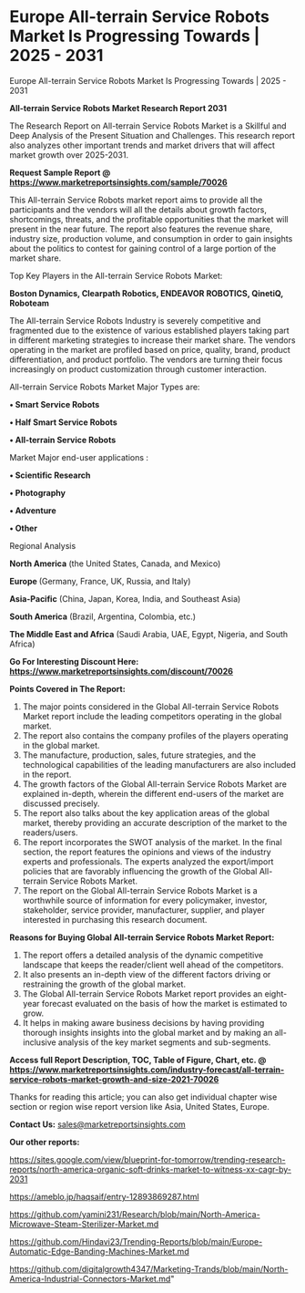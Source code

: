 # Europe All-terrain Service Robots Market Is Progressing Towards | 2025 - 2031
Europe All-terrain Service Robots Market Is Progressing Towards | 2025 - 2031

<strong>All-terrain Service Robots Market Research Report 2031</strong>

The Research Report on All-terrain Service Robots Market is a Skillful and Deep Analysis of the Present Situation and Challenges. This research report also analyzes other important trends and market drivers that will affect market growth over 2025-2031.

<strong>Request Sample Report @ <a href=https://www.marketreportsinsights.com/sample/70026>https://www.marketreportsinsights.com/sample/70026</a></strong>

This All-terrain Service Robots market report aims to provide all the participants and the vendors will all the details about growth factors, shortcomings, threats, and the profitable opportunities that the market will present in the near future. The report also features the revenue share, industry size, production volume, and consumption in order to gain insights about the politics to contest for gaining control of a large portion of the market share.

Top Key Players in the All-terrain Service Robots Market:

<strong>Boston Dynamics, Clearpath Robotics, ENDEAVOR ROBOTICS, QinetiQ, Roboteam</strong>

The All-terrain Service Robots Industry is severely competitive and fragmented due to the existence of various established players taking part in different marketing strategies to increase their market share. The vendors operating in the market are profiled based on price, quality, brand, product differentiation, and product portfolio. The vendors are turning their focus increasingly on product customization through customer interaction.

All-terrain Service Robots Market Major Types are:

<strong>• Smart Service Robots

• Half Smart Service Robots

• All-terrain Service Robots</strong>

Market Major end-user applications :

<strong>• Scientific Research

• Photography

• Adventure

• Other</strong>

Regional Analysis

</u><strong><b>North America</b></strong> (the United States, Canada, and Mexico)

<strong><b>Europe </b></strong>(Germany, France, UK, Russia, and Italy)

<strong><b>Asia-Pacific</b></strong> (China, Japan, Korea, India, and Southeast Asia)

<strong><b>South America</b></strong> (Brazil, Argentina, Colombia, etc.)

<strong><b>The Middle East and Africa</b></strong> (Saudi Arabia, UAE, Egypt, Nigeria, and South Africa)

<strong>Go For Interesting Discount Here: <a href=https://www.marketreportsinsights.com/discount/70026>https://www.marketreportsinsights.com/discount/70026</a></strong>

<strong>Points Covered in The Report:</strong>
<ol>
  <li>The major points considered in the Global All-terrain Service Robots Market report include the leading competitors operating in the global market.</li>
  <li>The report also contains the company profiles of the players operating in the global market.</li>
  <li>The manufacture, production, sales, future strategies, and the technological capabilities of the leading manufacturers are also included in the report.</li>
  <li>The growth factors of the Global All-terrain Service Robots Market are explained in-depth, wherein the different end-users of the market are discussed precisely.</li>
  <li>The report also talks about the key application areas of the global market, thereby providing an accurate description of the market to the readers/users.</li>
  <li>The report incorporates the SWOT analysis of the market. In the final section, the report features the opinions and views of the industry experts and professionals. The experts analyzed the export/import policies that are favorably influencing the growth of the Global All-terrain Service Robots Market.</li>
  <li>The report on the Global All-terrain Service Robots Market is a worthwhile source of information for every policymaker, investor, stakeholder, service provider, manufacturer, supplier, and player interested in purchasing this research document.</li>
</ol>
<strong>Reasons for Buying Global All-terrain Service Robots Market Report:</strong>

<ol>
  <li>The report offers a detailed analysis of the dynamic competitive landscape that keeps the reader/client well ahead of the competitors.</li>
  <li>It also presents an in-depth view of the different factors driving or restraining the growth of the global market.</li>
  <li>The Global All-terrain Service Robots Market report provides an eight-year forecast evaluated on the basis of how the market is estimated to grow.</li>
  <li>It helps in making aware business decisions by having providing thorough insights insights into the global market and by making an all-inclusive analysis of the key market segments and sub-segments.</li>
</ol>
<strong>Access full Report Description, TOC, Table of Figure, Chart, etc. @ <a href=https://www.marketreportsinsights.com/industry-forecast/all-terrain-service-robots-market-growth-and-size-2021-70026>https://www.marketreportsinsights.com/industry-forecast/all-terrain-service-robots-market-growth-and-size-2021-70026</a></strong>


Thanks for reading this article; you can also get individual chapter wise section or region wise report version like Asia, United States, Europe.

<strong>Contact Us:</strong>
sales@marketreportsinsights.com

<strong>Our other reports:</strong>

<a href=https://sites.google.com/view/blueprint-for-tomorrow/trending-research-reports/north-america-organic-soft-drinks-market-to-witness-xx-cagr-by-2031>https://sites.google.com/view/blueprint-for-tomorrow/trending-research-reports/north-america-organic-soft-drinks-market-to-witness-xx-cagr-by-2031</a>

<a href=https://ameblo.jp/haqsaif/entry-12893869287.html>https://ameblo.jp/haqsaif/entry-12893869287.html</a>

<a href=https://github.com/yamini231/Research/blob/main/North-America-Microwave-Steam-Sterilizer-Market.md>https://github.com/yamini231/Research/blob/main/North-America-Microwave-Steam-Sterilizer-Market.md</a>

<a href=https://github.com/Hindavi23/Trending-Reports/blob/main/Europe-Automatic-Edge-Banding-Machines-Market.md>https://github.com/Hindavi23/Trending-Reports/blob/main/Europe-Automatic-Edge-Banding-Machines-Market.md</a>

<a href=https://github.com/digitalgrowth4347/Marketing-Trands/blob/main/North-America-Industrial-Connectors-Market.md>https://github.com/digitalgrowth4347/Marketing-Trands/blob/main/North-America-Industrial-Connectors-Market.md</a>"
